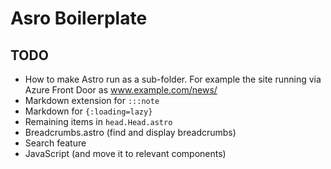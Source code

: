 # Asro Boilerplate

## TODO

- How to make Astro run as a sub-folder. For example the site running via Azure Front Door as www.example.com/news/
- Markdown extension for `:::note`
- Markdown for `{:loading=lazy}`
- Remaining items in `head.Head.astro`
- Breadcrumbs.astro (find and display breadcrumbs)
- Search feature
- JavaScript (and move it to relevant components)